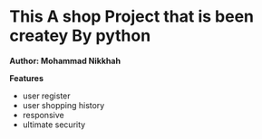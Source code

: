# This A shop Project that is been createy By python

**Author: Mohammad Nikkhah**


**Features**
* user register
* user shopping history
* responsive
* ultimate security
